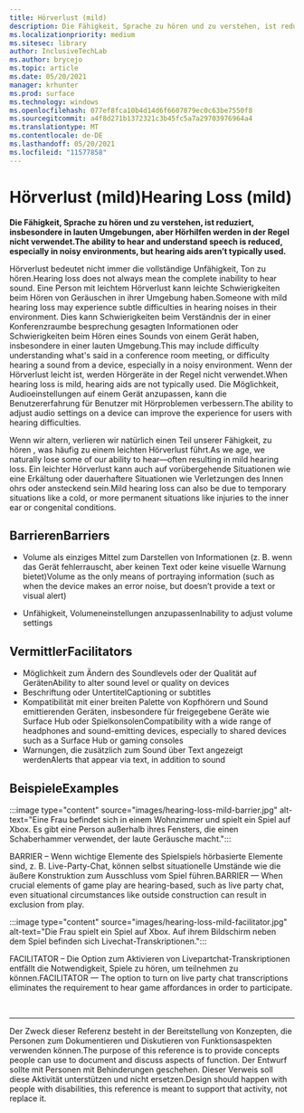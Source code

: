 ```yaml
---
title: Hörverlust (mild)
description: Die Fähigkeit, Sprache zu hören und zu verstehen, ist reduziert, insbesondere in lauten Umgebungen, aber Hörhilfen werden in der Regel nicht verwendet.
ms.localizationpriority: medium
ms.sitesec: library
author: InclusiveTechLab
ms.author: brycejo
ms.topic: article
ms.date: 05/20/2021
manager: krhunter
ms.prod: surface
ms.technology: windows
ms.openlocfilehash: 077ef8fca10b4d14d6f6607879ec0c63be7550f8
ms.sourcegitcommit: a4f8d271b1372321c3b45fc5a7a29703976964a4
ms.translationtype: MT
ms.contentlocale: de-DE
ms.lasthandoff: 05/20/2021
ms.locfileid: "11577858"
---
```

# <a name="hearing-loss-mild"></a><span data-ttu-id="807fe-103">Hörverlust (mild)</span><span class="sxs-lookup"><span data-stu-id="807fe-103">Hearing Loss (mild)</span></span>

**<span data-ttu-id="807fe-104">Die Fähigkeit, Sprache zu hören und zu verstehen, ist reduziert, insbesondere in lauten Umgebungen, aber Hörhilfen werden in der Regel nicht verwendet.</span><span class="sxs-lookup"><span data-stu-id="807fe-104">The ability to hear and understand speech is reduced, especially in noisy environments, but hearing aids aren’t typically used.</span></span>**

<span data-ttu-id="807fe-105">Hörverlust bedeutet nicht immer die vollständige Unfähigkeit, Ton zu hören.</span><span class="sxs-lookup"><span data-stu-id="807fe-105">Hearing loss does not always mean the complete inability to hear sound.</span></span> <span data-ttu-id="807fe-106">Eine Person mit leichtem Hörverlust kann leichte Schwierigkeiten beim Hören von Geräuschen in ihrer Umgebung haben.</span><span class="sxs-lookup"><span data-stu-id="807fe-106">Someone with mild hearing loss may experience subtle difficulties in hearing noises in their environment.</span></span> <span data-ttu-id="807fe-107">Dies kann Schwierigkeiten beim Verständnis der in einer Konferenzraumbe besprechung gesagten Informationen oder Schwierigkeiten beim Hören eines Sounds von einem Gerät haben, insbesondere in einer lauten Umgebung.</span><span class="sxs-lookup"><span data-stu-id="807fe-107">This may include difficulty understanding what's said in a conference room meeting, or difficulty hearing a sound from a device, especially in a noisy environment.</span></span> <span data-ttu-id="807fe-108">Wenn der Hörverlust leicht ist, werden Hörgeräte in der Regel nicht verwendet.</span><span class="sxs-lookup"><span data-stu-id="807fe-108">When hearing loss is mild, hearing aids are not typically used.</span></span> <span data-ttu-id="807fe-109">Die Möglichkeit, Audioeinstellungen auf einem Gerät anzupassen, kann die Benutzererfahrung für Benutzer mit Hörproblemen verbessern.</span><span class="sxs-lookup"><span data-stu-id="807fe-109">The ability to adjust audio settings on a device can improve the experience for users with hearing difficulties.</span></span>

<span data-ttu-id="807fe-110">Wenn wir altern, verlieren wir natürlich einen Teil unserer Fähigkeit, zu hören , was häufig zu einem leichten Hörverlust führt.</span><span class="sxs-lookup"><span data-stu-id="807fe-110">As we age, we naturally lose some of our ability to hear—often resulting in mild hearing loss.</span></span> <span data-ttu-id="807fe-111">Ein leichter Hörverlust kann auch auf vorübergehende Situationen wie eine Erkältung oder dauerhaftere Situationen wie Verletzungen des Innen ohrs oder ansteckend sein.</span><span class="sxs-lookup"><span data-stu-id="807fe-111">Mild hearing loss can also be due to temporary situations like a cold, or more permanent situations like injuries to the inner ear or congenital conditions.</span></span>

## <a name="barriers"></a><span data-ttu-id="807fe-112">Barrieren</span><span class="sxs-lookup"><span data-stu-id="807fe-112">Barriers</span></span>

* <span data-ttu-id="807fe-113">Volume als einziges Mittel zum Darstellen von Informationen (z. B. wenn das Gerät fehlerrauscht, aber keinen Text oder keine visuelle Warnung bietet)</span><span class="sxs-lookup"><span data-stu-id="807fe-113">Volume as the only means of portraying information (such as when the device makes an error noise, but doesn’t provide a text or visual alert)</span></span>

* <span data-ttu-id="807fe-114">Unfähigkeit, Volumeneinstellungen anzupassen</span><span class="sxs-lookup"><span data-stu-id="807fe-114">Inability to adjust volume settings</span></span>

## <a name="facilitators"></a><span data-ttu-id="807fe-115">Vermittler</span><span class="sxs-lookup"><span data-stu-id="807fe-115">Facilitators</span></span>

* <span data-ttu-id="807fe-116">Möglichkeit zum Ändern des Soundlevels oder der Qualität auf Geräten</span><span class="sxs-lookup"><span data-stu-id="807fe-116">Ability to alter sound level or quality on devices</span></span>
* <span data-ttu-id="807fe-117">Beschriftung oder Untertitel</span><span class="sxs-lookup"><span data-stu-id="807fe-117">Captioning or subtitles</span></span> 
* <span data-ttu-id="807fe-118">Kompatibilität mit einer breiten Palette von Kopfhörern und Sound emittierenden Geräten, insbesondere für freigegebene Geräte wie Surface Hub oder Spielkonsolen</span><span class="sxs-lookup"><span data-stu-id="807fe-118">Compatibility with a wide range of headphones and sound-emitting devices, especially to shared devices such as a Surface Hub or gaming consoles</span></span>
* <span data-ttu-id="807fe-119">Warnungen, die zusätzlich zum Sound über Text angezeigt werden</span><span class="sxs-lookup"><span data-stu-id="807fe-119">Alerts that appear via text, in addition to sound</span></span>


## <a name="examples"></a><span data-ttu-id="807fe-120">Beispiele</span><span class="sxs-lookup"><span data-stu-id="807fe-120">Examples</span></span>

:::image type="content" source="images/hearing-loss-mild-barrier.jpg" alt-text="Eine Frau befindet sich in einem Wohnzimmer und spielt ein Spiel auf Xbox. Es gibt eine Person außerhalb ihres Fensters, die einen Schaberhammer verwendet, der laute Geräusche macht.":::

<span data-ttu-id="807fe-123">BARRIER – Wenn wichtige Elemente des Spielspiels hörbasierte Elemente sind, z. B. Live-Party-Chat, können selbst situationelle Umstände wie die äußere Konstruktion zum Ausschluss vom Spiel führen.</span><span class="sxs-lookup"><span data-stu-id="807fe-123">BARRIER — When crucial elements of game play are hearing-based, such as live party chat, even situational circumstances like outside construction can result in exclusion from play.</span></span>

:::image type="content" source="images/hearing-loss-mild-facilitator.jpg" alt-text="Die Frau spielt ein Spiel auf Xbox. Auf ihrem Bildschirm neben dem Spiel befinden sich Livechat-Transkriptionen.":::

<span data-ttu-id="807fe-126">FACILITATOR – Die Option zum Aktivieren von Livepartchat-Transkriptionen entfällt die Notwendigkeit, Spiele zu hören, um teilnehmen zu können.</span><span class="sxs-lookup"><span data-stu-id="807fe-126">FACILITATOR — The option to turn on live party chat transcriptions eliminates the requirement to hear game affordances in order to participate.</span></span> 


&nbsp;

[comment]: # (Footer-Anweisung)
___
<span data-ttu-id="807fe-128">Der Zweck dieser Referenz besteht in der Bereitstellung von Konzepten, die Personen zum Dokumentieren und Diskutieren von Funktionsaspekten verwenden können.</span><span class="sxs-lookup"><span data-stu-id="807fe-128">The purpose of this reference is to provide concepts people can use to document and discuss aspects of function.</span></span> <span data-ttu-id="807fe-129">Der Entwurf sollte mit Personen mit Behinderungen geschehen. Dieser Verweis soll diese Aktivität unterstützen und nicht ersetzen.</span><span class="sxs-lookup"><span data-stu-id="807fe-129">Design should happen with people with disabilities, this reference is meant to support that activity, not replace it.</span></span> 